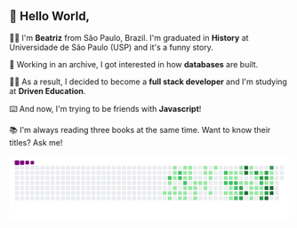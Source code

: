 ## :wave: Hello World,
:raising_hand_woman: I'm **Beatriz** from São Paulo, Brazil. I'm graduated in **History** at Universidade de São Paulo (USP) and it's a funny story.

:page_with_curl: Working in an archive, I got interested in how **databases** are built.

:woman_student: As a result, I decided to become a **full stack developer** and I'm studying at **Driven Education**.

:keyboard: And now, I'm trying to be friends with **Javascript**!

:books: I'm always reading three books at the same time. Want to know their titles? Ask me!

![snake gif](https://github.com/beatriznnds/beatriznnds/blob/output/github-contribution-grid-snake.gif)

